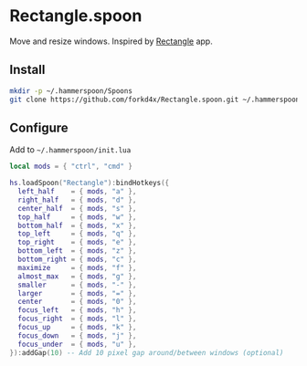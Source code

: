 # Rectangle.spoon

Move and resize windows.
Inspired by [Rectangle](https://github.com/rxhanson/Rectangle) app.

## Install
```bash
mkdir -p ~/.hammerspoon/Spoons
git clone https://github.com/forkd4x/Rectangle.spoon.git ~/.hammerspoon/Spoons/Rectangle.spoon
```

## Configure
Add to `~/.hammerspoon/init.lua`
```lua
local mods = { "ctrl", "cmd" }

hs.loadSpoon("Rectangle"):bindHotkeys({
  left_half    = { mods, "a" },
  right_half   = { mods, "d" },
  center_half  = { mods, "s" },
  top_half     = { mods, "w" },
  bottom_half  = { mods, "x" },
  top_left     = { mods, "q" },
  top_right    = { mods, "e" },
  bottom_left  = { mods, "z" },
  bottom_right = { mods, "c" },
  maximize     = { mods, "f" },
  almost_max   = { mods, "g" },
  smaller      = { mods, "-" },
  larger       = { mods, "=" },
  center       = { mods, "0" },
  focus_left   = { mods, "h" },
  focus_right  = { mods, "l" },
  focus_up     = { mods, "k" },
  focus_down   = { mods, "j" },
  focus_under  = { mods, "u" },
}):addGap(10) -- Add 10 pixel gap around/between windows (optional)
```
